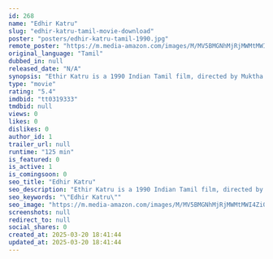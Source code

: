 ```yaml
---
id: 268
name: "Edhir Katru"
slug: "edhir-katru-tamil-movie-download"
poster: "posters/edhir-katru-tamil-1990.jpg"
remote_poster: "https://m.media-amazon.com/images/M/MV5BMGNhMjRjMWMtMWI4Zi00ZGVjLTllNTEtZDY3MTYwMzQ3ZGZmXkEyXkFqcGdeQXVyNTM3MDMyMDQ@._V1_SX300.jpg"
original_language: "Tamil"
dubbed_in: null
released_date: "N/A"
synopsis: "Ethir Katru is a 1990 Indian Tamil film, directed by Muktha S. Sunder and produced by Muktha Srinivasan. The film stars Karthik,Kanaka,Anand Babu,V. K. Ramasamy and Chithra in lead roles. The film had musical score by Ilaiyaraaja. Wa"
type: "movie"
rating: "5.4"
imdbid: "tt0319333"
tmdbid: null
views: 0
likes: 0
dislikes: 0
author_id: 1
trailer_url: null
runtime: "125 min"
is_featured: 0
is_active: 1
is_comingsoon: 0
seo_title: "Edhir Katru"
seo_description: "Ethir Katru is a 1990 Indian Tamil film, directed by Muktha S. Sunder and produced by Muktha Srinivasan. The film stars Karthik,Kanaka,Anand Babu,V. K. Ramasamy and Chithra in lead roles. The film had musical score by Ilaiyaraaja. Wa"
seo_keywords: "\"Edhir Katru\""
seo_image: "https://m.media-amazon.com/images/M/MV5BMGNhMjRjMWMtMWI4Zi00ZGVjLTllNTEtZDY3MTYwMzQ3ZGZmXkEyXkFqcGdeQXVyNTM3MDMyMDQ@._V1_SX300.jpg"
screenshots: null
redirect_to: null
social_shares: 0
created_at: 2025-03-20 18:41:44
updated_at: 2025-03-20 18:41:44
---
```


